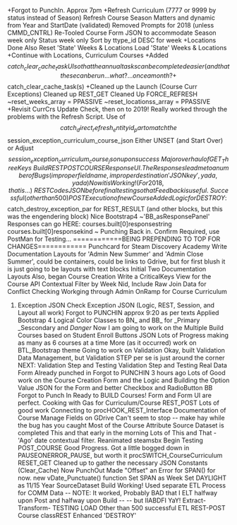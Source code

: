 +Forgot to PunchIn. Approx 7pm
+Refresh Curriculum (7777 or 9999 by status instead of Season)
Refresh Course Season Matters and dynamic from Year and StartDate (validated)
Removed Prompts for 2018 (unless CMMD_CNTRL)
Re-Tooled Course Form JSON to accommodate 
Season week only
Status week only
Sort by ttype_id DESC for week
+Locations Done
Also 
Reset 'State' Weeks & Locations
Load 'State' Weeks & Locations
+Continue with Locations, Curriculum Courses
+Added $$catch_clear_cache_task UI so that the annual tasks can be completed easier (and that these can be run... what?... once a month?
+$$catch_clear_cache_task(s)
+Cleaned up the Launch (Course Curr Exceptions)
Cleaned up REST_GET
Cleaned Up FORCE_REFRESH
~reset_weeks_array = PPASSIVE
~reset_locationss_array = PPASSIVE
+Revisit CurrCrs Update Check, then on to 2019!
Really worked through the problems with the Refresh Script.
Use of $$catch_direct_refresh_entityid_par 
to match the $$session_exception_curriculum_course_json
Either UNSET (and Start Over) or Adjust $$session_exception_curriculum_course_json upon success
~
Major overhaul of GET_ThreeKeys
~
Build REST POST COURSE Response UI.
The Responses lead me to a number of Bugs 
(improper fieldname, improper destination 'JSON key', yada, yada)
Now it is Working! (For 2018, that is...)
~
REST Codes JSON before final testing so that Feedback is useful.
~
Successful (other than 500) POST Execution of new Course
Added Logic for DESTROY:
$$catch_destroy_exception_par for REST_RESULT 
(and other blocks, but this was the engendering block)
Nice Bootstrap4 ~'BB_asResponsePanel'
Responses can go HERE:
courses.built[0]responsestring
courses.built[0]responsekind
~
Punching Back in. Confirm Required, use PostMan for Testing...
============BEING PREPENDING TO TOP FOR CHANGES============
Punchcard for Steam Discovery Academy
Write Documentation Layouts for 'Admin New Summer' and 'Admin Close Summer', could be containers, could be links to Gdrive, but for first blush it is just going to be layouts with text blocks
Initial Two Documentation Layouts
Also, began Course Creation
Write a CriticalKeys View for the Course API
Contextual Filter by Week Nid, Include Raw Join Data for Conflict Checking
Workging through Admin OnRamp for Course Curriculum
1. Exception JSON
Check Exception JSON (Logic, REST, Session, and Layout all work)
Forgot to PUNCHIN approx 9:20 as per texts
Applied Bootstrap 4 Logical Color Classes to BN_ and BB_ for _Primary _Sescondary and _Danger_
Now I am going to work on the Multiple Build Courses based on Student Enroll Buttons JSON
Lots of Progress making as many as 6 courses at a time
More (as it occurred) work on BTL_Bootstrap theme
Going to work on Validation
Okay, built Validation Data Management, but Validation STEP per se is just around the corner
NEXT: Validation Step and Testing
Validation Step and Testing
Real Data Form
Already punched in
Forgot to PUNCHIN 3 hours ago
Lots of Good work on the Course Creation Form and the Logic and Building the Option Value JSON for the Form and better
Checkbox and RadioButton BB
Forgot to Punch In
Ready to BUILD Courses!
Form and Form UI are perfect.
Cooking with Gas for Curriculum/Course REST_POST
Lots of good work Connecting to procHOOK_REST_Interface
Documentation of Course Manage Fields on GDrive
Can't seem to stop -- make hay while the bug has you caught
Most of the Course Attribute Source Dataset is completed
This and that early in the morning
Lots of This and That - 'Ago' date contextual filter. Reanimated steamsbx
Begin Testing POST_COURSE
Good Progress. Got a little bogged down in PAUSEONERROR_PAUSE, but worth it
procSWITCH_CourseCurriculum
RESET_GET
Cleaned up to gather the necessary JSON Constants (Clear_Cache)
Now PunchOut
Made "Offset" an Error for SPAN() for now.
new vDate_Punctuate() function
Set SPAN as Week
Set DAYLIGHT as 11/15 Year
SourceDataset Build Working!
Used separate ETL Process for COMM Data
-- NOTE: It worked, Probably BAD that I ELT halfway upon Post and halfway upon Build
-- -- but IIABDFI
YaY! 
Extract-Transform- TESTING LOAD
Other than 500 successful ETL REST-POST Course
classREST Enhanced 'DESTROY'
